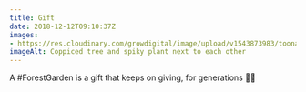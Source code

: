 ```yaml
---
title: Gift
date: 2018-12-12T09:10:37Z
images: 
- https://res.cloudinary.com/growdigital/image/upload/v1543873983/toona-sinensis-new-zealand-flax-41164041491.jpg
imageAlt: Coppiced tree and spiky plant next to each other
---
```


A #ForestGarden is a gift that keeps on giving, for generations 🎄🌳
